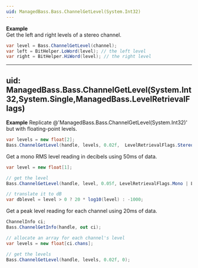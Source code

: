 ```yaml
---
uid: ManagedBass.Bass.ChannelGetLevel(System.Int32)
---
```


**Example**  
Get the left and right levels of a stereo channel.

```csharp
var level = Bass.ChannelGetLevel(channel);
var left = BitHelper.LoWord(level); // the left level
var right = BitHelper.HiWord(level); // the right level
```

---
uid: ManagedBass.Bass.ChannelGetLevel(System.Int32,System.Single,ManagedBass.LevelRetrievalFlags)
---

**Example**
Replicate @'ManagedBass.Bass.ChannelGetLevel(System.Int32)' but with floating-point levels.

```csharp
var levels = new float[2];
Bass.ChannelGetLevel(handle, levels, 0.02f,  LevelRetrievalFlags.Stereo);
```

Get a mono RMS level reading in decibels using 50ms of data. 

```csharp
var level = new float[1];

// get the level
Bass.ChannelGetLevel(handle, level, 0.05f, LevelRetrievalFlags.Mono | LevelRetrievalFlags.RMS);

// translate it to dB
var dblevel = level > 0 ? 20 * log10(level) : -1000;
```

Get a peak level reading for each channel using 20ms of data. 

```csharp
ChannelInfo ci;
Bass.ChannelGetInfo(handle, out ci);

// allocate an array for each channel's level
var levels = new float[ci.chans];

// get the levels
Bass.ChannelGetLevel(handle, levels, 0.02f, 0);
```